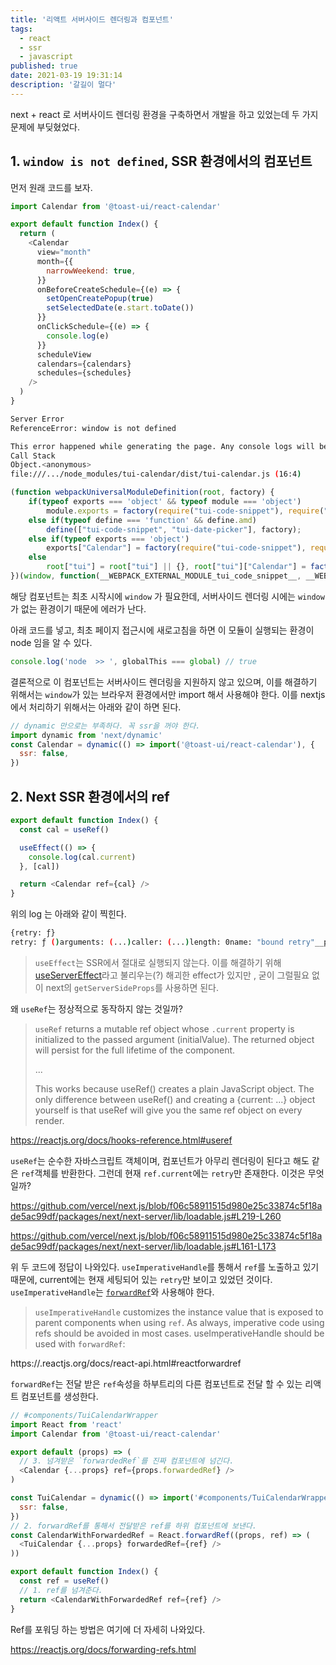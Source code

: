 ```yaml
---
title: '리액트 서버사이드 렌더링과 컴포넌트'
tags:
  - react
  - ssr
  - javascript
published: true
date: 2021-03-19 19:31:14
description: '갈길이 멀다'
---
```


next + react 로 서버사이드 렌더링 환경을 구축하면서 개발을 하고 있었는데 두 가지 문제에 부딪혔었다.

## 1. `window is not defined`, SSR 환경에서의 컴포넌트

먼저 원래 코드를 보자.

```javascript
import Calendar from '@toast-ui/react-calendar'

export default function Index() {
  return (
    <Calendar
      view="month"
      month={{
        narrowWeekend: true,
      }}
      onBeforeCreateSchedule={(e) => {
        setOpenCreatePopup(true)
        setSelectedDate(e.start.toDate())
      }}
      onClickSchedule={(e) => {
        console.log(e)
      }}
      scheduleView
      calendars={calendars}
      schedules={schedules}
    />
  )
}
```

```bash
Server Error
ReferenceError: window is not defined

This error happened while generating the page. Any console logs will be displayed in the terminal window.
Call Stack
Object.<anonymous>
file:///.../node_modules/tui-calendar/dist/tui-calendar.js (16:4)
```

```javascript
(function webpackUniversalModuleDefinition(root, factory) {
	if(typeof exports === 'object' && typeof module === 'object')
		module.exports = factory(require("tui-code-snippet"), require("tui-date-picker"));
	else if(typeof define === 'function' && define.amd)
		define(["tui-code-snippet", "tui-date-picker"], factory);
	else if(typeof exports === 'object')
		exports["Calendar"] = factory(require("tui-code-snippet"), require("tui-date-picker"));
	else
		root["tui"] = root["tui"] || {}, root["tui"]["Calendar"] = factory((root["tui"] && root["tui"]["util"]), (root["tui"] && root["tui"]["DatePicker"]));
})(window, function(__WEBPACK_EXTERNAL_MODULE_tui_code_snippet__, __WEBPACK_EXTERNAL_MODULE_tui_date_picker__) // 여기에서 에러가 난다.
```

해당 컴포넌트는 최초 시작시에 `window` 가 필요한데, 서버사이드 렌더링 시에는 `window`가 없는 환경이기 때문에 에러가 난다.

아래 코드를 넣고, 최초 페이지 접근시에 새로고침을 하면 이 모듈이 실행되는 환경이 node 임을 알 수 있다.

```javascript
console.log('node  >> ', globalThis === global) // true
```

결론적으로 이 컴포넌트는 서버사이드 렌더링을 지원하지 않고 있으며, 이를 해결하기 위해서는 `window`가 있는 브라우저 환경에서만 import 해서 사용해야 한다. 이를 nextjs에서 처리하기 위해서는 아래와 같이 하면 된다.

```javascript
// dynamic 만으로는 부족하다. 꼭 ssr을 꺼야 한다.
import dynamic from 'next/dynamic'
const Calendar = dynamic(() => import('@toast-ui/react-calendar'), {
  ssr: false,
})
```

## 2. Next SSR 환경에서의 ref

```javascript
export default function Index() {
  const cal = useRef()

  useEffect(() => {
    console.log(cal.current)
  }, [cal])

  return <Calendar ref={cal} />
}
```

위의 log 는 아래와 같이 찍힌다.

```bash
{retry: ƒ}
retry: ƒ ()arguments: (...)caller: (...)length: 0name: "bound retry"__proto__: ƒ ()[[TargetFunction]]: ƒ retry()[[BoundThis]]: LoadableSubscription[[BoundArgs]]: Array(0)__proto__: Object
```

> `useEffect`는 SSR에서 절대로 실행되지 않는다. 이를 해결하기 위해 [useServerEffect](https://www.npmjs.com/package/use-server-effect)라고 불리우는(?) 해괴한 effect가 있지만 , 굳이 그럴필요 없이 next의 `getServerSideProps`를 사용하면 된다.

왜 `useRef`는 정상적으로 동작하지 않는 것일까?

> `useRef` returns a mutable ref object whose `.current` property is initialized to the passed argument (initialValue). The returned object will persist for the full lifetime of the component.
>
> ...
>
> This works because useRef() creates a plain JavaScript object. The only difference between useRef() and creating a {current: ...} object yourself is that useRef will give you the same ref object on every render.

https://reactjs.org/docs/hooks-reference.html#useref

`useRef`는 순수한 자바스크립트 객체이며, 컴포넌트가 아무리 렌더링이 된다고 해도 같은 `ref`객체를 반환한다. 그런데 현재 `ref.current`에는 `retry`만 존재한다. 이것은 무엇일까?

https://github.com/vercel/next.js/blob/f06c58911515d980e25c33874c5f18ade5ac99df/packages/next/next-server/lib/loadable.js#L219-L260

https://github.com/vercel/next.js/blob/f06c58911515d980e25c33874c5f18ade5ac99df/packages/next/next-server/lib/loadable.js#L161-L173

위 두 코드에 정답이 나와있다. `useImperativeHandle`를 통해서 `ref`를 노출하고 있기 때문에, current에는 현재 세팅되어 있는 `retry`만 보이고 있었던 것이다. `useImperativeHandle`는 [`forwardRef`](https://ko.reactjs.org/docs/react-api.html#reactforwardref)와 사용해야 한다.

> `useImperativeHandle` customizes the instance value that is exposed to parent components when using `ref`. As always, imperative code using refs should be avoided in most cases. useImperativeHandle should be used with `forwardRef`:

https://.reactjs.org/docs/react-api.html#reactforwardref

`forwardRef`는 전달 받은 `ref`속성을 하부트리의 다른 컴포넌트로 전달 할 수 있는 리액트 컴포넌트를 생성한다.

```javascript
// #components/TuiCalendarWrapper
import React from 'react'
import Calendar from '@toast-ui/react-calendar'

export default (props) => (
  // 3. 넘겨받은 `forwardedRef`를 진짜 컴포넌트에 넘긴다.
  <Calendar {...props} ref={props.forwardedRef} />
)
```

```javascript
const TuiCalendar = dynamic(() => import('#components/TuiCalendarWrapper'), {
  ssr: false,
})
// 2. forwardRef를 통해서 전달받은 ref를 하위 컴포넌트에 보낸다.
const CalendarWithForwardedRef = React.forwardRef((props, ref) => (
  <TuiCalendar {...props} forwardedRef={ref} />
))

export default function Index() {
  const ref = useRef()
  // 1. ref를 넘겨준다.
  return <CalendarWithForwardedRef ref={ref} />
}
```

Ref를 포워딩 하는 방법은 여기에 더 자세히 나와있다.

https://reactjs.org/docs/forwarding-refs.html
